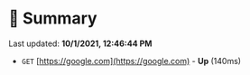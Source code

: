 # 📖 Summary
Last updated: **10/1/2021, 12:46:44 PM**

- `GET` [https://google.com](https://google.com) - **Up** (140ms)
